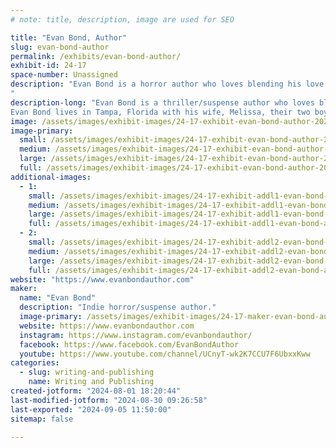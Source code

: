 ```yaml
---
# note: title, description, image are used for SEO

title: "Evan Bond, Author"
slug: evan-bond-author
permalink: /exhibits/evan-bond-author/
exhibit-id: 24-17
space-number: Unassigned
description: "Evan Bond is a horror author who loves blending his love of the outdoors with his writings. 
"
description-long: "Evan Bond is a thriller/suspense author who loves blending his love of the outdoors with his writings. He is the author of the best selling psychological thriller Echoes of the Past and his best selling collection of short horror stories Charred Remains. He has always had a passion for telling suspenseful stories. Even at a young age, he was crafting horror stories to share with his family and friends.
Evan Bond lives in Tampa, Florida with his wife, Melissa, their two boys, Desmond and Logan, and their dog Loki. When he's not writing, he can be found adventuring in the outdoors with his family and calling it research for his next novel."
image: /assets/images/exhibit-images/24-17-exhibit-evan-bond-author-20240628-171917-large.jpg
image-primary: 
  small: /assets/images/exhibit-images/24-17-exhibit-evan-bond-author-20240628-171917-small.jpg
  medium: /assets/images/exhibit-images/24-17-exhibit-evan-bond-author-20240628-171917-medium.jpg
  large: /assets/images/exhibit-images/24-17-exhibit-evan-bond-author-20240628-171917-large.jpg
  full: /assets/images/exhibit-images/24-17-exhibit-evan-bond-author-20240628-171917-full.jpg
additional-images: 
  - 1:
    small: /assets/images/exhibit-images/24-17-exhibit-addl1-evan-bond-author-20240427-095301-small.jpg
    medium: /assets/images/exhibit-images/24-17-exhibit-addl1-evan-bond-author-20240427-095301-medium.jpg
    large: /assets/images/exhibit-images/24-17-exhibit-addl1-evan-bond-author-20240427-095301-large.jpg
    full: /assets/images/exhibit-images/24-17-exhibit-addl1-evan-bond-author-20240427-095301-full.jpg
  - 2:
    small: /assets/images/exhibit-images/24-17-exhibit-addl2-evan-bond-author-44-20240628-171917-4157-small.jpg
    medium: /assets/images/exhibit-images/24-17-exhibit-addl2-evan-bond-author-44-20240628-171917-4157-medium.jpg
    large: /assets/images/exhibit-images/24-17-exhibit-addl2-evan-bond-author-44-20240628-171917-4157-large.jpg
    full: /assets/images/exhibit-images/24-17-exhibit-addl2-evan-bond-author-44-20240628-171917-4157-full.jpg
website: "https://www.evanbondauthor.com"
maker: 
  name: "Evan Bond"
  description: "Indie horror/suspense author."
  image-primary: /assets/images/exhibit-images/24-17-maker-evan-bond-author-20240511-123124-medium.jpg
  website: https://www.evanbondauthor.com
  instagram: https://www.instagram.com/evanbondauthor/
  facebook: https://www.facebook.com/EvanBondAuthor
  youtube: https://www.youtube.com/channel/UCnyT-wk2K7CCU7F6UbxxKww
categories: 
  - slug: writing-and-publishing
    name: Writing and Publishing
created-jotform: "2024-08-01 18:20:44"
last-modified-jotform: "2024-08-30 09:26:58"
last-exported: "2024-09-05 11:50:00"
sitemap: false

---
```

